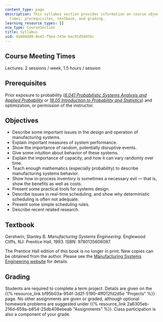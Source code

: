 ```yaml
---
content_type: page
description: This syllabus section provides information on course objectives, meeting
  times, prerequisites, textbook, and grading.
learning_resource_types: []
ocw_type: CourseSection
title: Syllabus
uid: da8d4dd8-8e43-f9e4-743e-6ac91d5407bc
---
```


Course Meeting Times
--------------------

Lectures: 2 sessions / week, 1.5 hours / session

Prerequisites
-------------

Prior exposure to probability ([_6.041 Probabilistic Systems Analysis and Applied Probability_](/courses/6-041-probabilistic-systems-analysis-and-applied-probability-fall-2010) or [_18.05 Introduction to Probability and Statistics_](/courses/18-05-introduction-to-probability-and-statistics-spring-2014)) and optimization, or permission of the instructor.

Objectives
----------

*   Describe some important issues in the design and operation of manufacturing systems.
*   Explain important measures of system performance.
*   Show the importance of random, potentially disruptive events.
*   Give some intuition about behavior of these systems.
*   Explain the importance of capacity, and how it can vary randomly over time.
*   Teach enough mathematics (especially probability) to describe manufacturing systems behavior.
*   Show how in-process inventory is sometimes a necessary evil — that is, show the benefits as well as costs.
*   Present some practical tools for systems design.
*   Describe issues in real-time scheduling, and show why deterministic scheduling is often not adequate.
*   Present some simple scheduling rules.
*   Describe recent related research.

Textbook
--------

Gershwin, Stanley B. _Manufacturing Systems Engineering_. Englewood Cliffs, NJ: Prentice Hall, 1993. ISBN: 9780135606087.

The Prentice Hall edition of this book is no longer in print. New copies can be obtained from the author. Please see the [Manufacturing Systems Engineering website](http://web.mit.edu/manuf-sys/www/gershwin.book.html) for details.

Grading
-------

Students are required to complete a term project. Details are given on the {{% resource_link bf95b03a-954f-3d2f-5190-4ff012fd2d5e "Projects" %}} page. No other assignments are given or graded, although optional homework problems are suggested under {{% resource_link 2a6305eb-216d-659a-b854-25db408ebeab "Assignments" %}}. Class participation is also a component of your grade.
